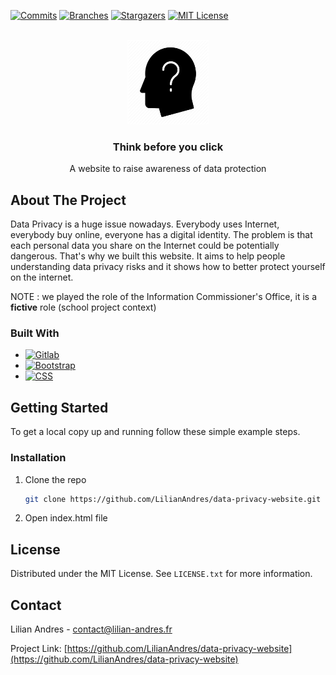 <!-- PROJECT SHIELDS -->
<!--
*** I'm using markdown "reference style" links for readability.
*** Reference links are enclosed in brackets [ ] instead of parentheses ( ).
*** See the bottom of this document for the declaration of the reference variables
*** for contributors-url, forks-url, etc. This is an optional, concise syntax you may use.
*** https://www.markdownguide.org/basic-syntax/#reference-style-links
-->
[![Commits][commits-shield]][commits-url]
[![Branches][branches-shield]][branches-url]
[![Stargazers][stars-shield]][stars-url]
[![MIT License][license-shield]][license-url]



<!-- PROJECT LOGO -->
<br />
<div align="center">
  <a href="https://github.com/LilianAndres/data-privacy-website">
    <img src="img/FAQ__question__mind__unknown__head-512.png" alt="Logo" width="130" height="135">
  </a>

<h3 align="center">Think before you click</h3>

  <p align="center">
    A website to raise awareness of data protection
  </p>
</div>


<!-- ABOUT THE PROJECT -->
## About The Project

Data Privacy is a huge issue nowadays. Everybody uses Internet, everybody buy online, everyone has a digital identity. The problem is that each personal data you share on the Internet could be potentially dangerous. That's why we built this website. It aims to help people understanding data privacy risks and it shows how to better protect yourself on the internet.

NOTE : we played the role of the Information Commissioner's Office, it is a **fictive** role (school project context)


### Built With

* [![Gitlab][Gitlab]][Gitlab-url]
* [![Bootstrap][Bootstrap]][Bootstrap-url]
* [![CSS][CSS]][CSS-url]


<!-- GETTING STARTED -->
## Getting Started

To get a local copy up and running follow these simple example steps.

### Installation

1. Clone the repo
   ```sh
   git clone https://github.com/LilianAndres/data-privacy-website.git
   ```
2. Open index.html file


<!-- LICENSE -->
## License

Distributed under the MIT License. See `LICENSE.txt` for more information.



<!-- CONTACT -->
## Contact

Lilian Andres - contact@lilian-andres.fr

Project Link: [https://github.com/LilianAndres/data-privacy-website](https://github.com/LilianAndres/data-privacy-website)



<!-- MARKDOWN LINKS & IMAGES -->
<!-- https://www.markdownguide.org/basic-syntax/#reference-style-links -->
[commits-shield]: https://badgen.net/github/commits/LilianAndres/data-privacy-website
[commits-url]: https://GitHub.com/LilianAndres/data-privacy-website/commit/
[branches-shield]: https://badgen.net/github/branches/LilianAndres/data-privacy-website
[branches-url]: https://github.com/LilianAndres/data-privacy-website
[stars-shield]: https://img.shields.io/github/stars/LilianAndres/data-privacy-website
[stars-url]: https://github.com/LilianAndres/data-privacy-website/stargazers
[license-shield]: https://img.shields.io/github/license/LilianAndres/data-privacy-website
[license-url]: https://github.com/LilianAndres/data-privacy-website/blob/master
[product-screenshot]: images/screenshot.png
[Gitlab]: https://img.shields.io/badge/GitLab-330F63?style=for-the-badge&logo=gitlab&logoColor=white
[Gitlab-url]: https://about.gitlab.com
[Bootstrap]: https://img.shields.io/badge/bootstrap-%23563D7C.svg?style=for-the-badge&logo=bootstrap&logoColor=white
[Bootstrap-url]: https://getbootstrap.com
[CSS]: https://img.shields.io/badge/css3-%231572B6.svg?style=for-the-badge&logo=css3&logoColor=white
[CSS-url]: https://developer.mozilla.org/fr/docs/Web/CSS
